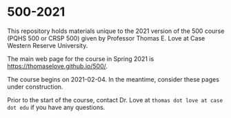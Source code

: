# 500-2021

This repository holds materials unique to the 2021 version of the 500 course (PQHS 500 or CRSP 500) given by Professor Thomas E. Love at Case Western Reserve University.

The main web page for the course in Spring 2021 is https://thomaselove.github.io/500/.

The course begins on 2021-02-04. In the meantime, consider these pages under construction.

Prior to the start of the course, contact Dr. Love at `thomas dot love at case dot edu` if you have any questions.
